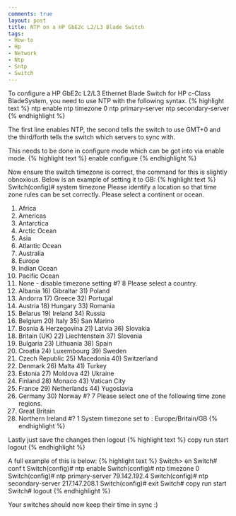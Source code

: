 ```yaml
---
comments: true
layout: post
title: NTP on a HP GbE2c L2/L3 Blade Switch
tags:
- How-to
- Hp
- Network
- Ntp
- Sntp
- Switch
---
```


To configure a HP GbE2c L2/L3 Ethernet Blade Switch for HP c-Class BladeSystem, you need to use NTP with the following syntax.
{% highlight text %}
ntp enable 
ntp timezone 0
ntp primary-server <ip>
ntp secondary-server <ip>
{% endhighlight %}

The first line enables NTP, the second tells the switch to use GMT+0 and the third/forth tells the switch which servers to sync with.

This needs to be done in configure mode which can be got into via enable mode.
{% highlight text %}
enable
configure
{% endhighlight %}

Now ensure the switch timezone is correct, the command for this is slightly obnoxious. Below is an example of setting it to GB:
{% highlight text %}
Switch(config)# system timezone 
Please identify a location so that time zone rules can be set correctly.
Please select a continent or ocean.
 1) Africa
 2) Americas
 3) Antarctica
 4) Arctic Ocean
 5) Asia
 6) Atlantic Ocean
 7) Australia
 8) Europe
 9) Indian Ocean
10) Pacific Ocean
11) None - disable timezone setting
#? 8
Please select a country.
 1) Albania               16) Gibraltar     31) Poland
 2) Andorra               17) Greece        32) Portugal
 3) Austria               18) Hungary       33) Romania
 4) Belarus               19) Ireland       34) Russia
 5) Belgium               20) Italy         35) San Marino
 6) Bosnia & Herzegovina  21) Latvia        36) Slovakia
 7) Britain (UK)          22) Liechtenstein 37) Slovenia
 8) Bulgaria              23) Lithuania     38) Spain
 9) Croatia               24) Luxembourg    39) Sweden
10) Czech Republic        25) Macedonia     40) Switzerland
11) Denmark               26) Malta         41) Turkey
12) Estonia               27) Moldova       42) Ukraine
13) Finland               28) Monaco        43) Vatican City
14) France                29) Netherlands   44) Yugoslavia
15) Germany               30) Norway
#? 7
Please select one of the following time zone regions.
1) Great Britain
2) Northern Ireland
#? 1 
System timezone set to : Europe/Britain/GB
{% endhighlight %}

Lastly just save the changes then logout
{% highlight text %}
copy run start
logout
{% endhighlight %}

A full example of this is below:
{% highlight text %}
Switch> en
Switch# conf t
Switch(config)# ntp enable
Switch(config)# ntp timezone 0
Switch(config)# ntp primary-server 79.142.192.4
Switch(config)# ntp secondary-server 217.147.208.1
Switch(config)# exit
Switch# copy run start
Switch# logout
{% endhighlight %}

Your switches should now keep their time in sync :)
